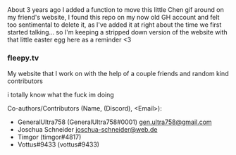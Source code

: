 ##

About 3 years ago I added a function to move this little Chen gif around on my friend's website, I found this repo on my now old GH account and felt too sentimental to delete it, as I've added it at right about the time we first started talking... so I'm keeping a stripped down version of the website with that little easter egg here as a reminder <3 

### fleepy.tv

My website that I work on with the help of a couple friends and random kind contributors

i totally know what the fuck im doing

Co-authors/Contributors (Name, (Discord), \<Email>):

- GeneralUltra758 (GeneralUltra758#0001) <gen.ultra758@gmail.com>
- Joschua Schneider <joschua-schneider@web.de>
- Timgor (timgor#4817)
- Vottus#9433 (vottus#9433)
